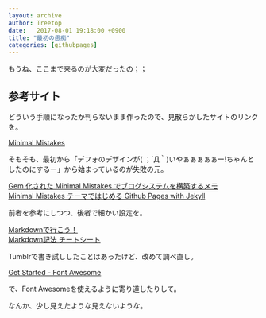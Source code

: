 ```yaml
---
layout: archive
author: Treetop
date:   2017-08-01 19:18:00 +0900
title: "最初の愚痴"
categories: [githubpages]
---
```

もうね、ここまで来るのが大変だったの；；

## 参考サイト
どういう手順になったか判らないまま作ったので、見散らかしたサイトのリンクを。

[Minimal Mistakes](https://mmistakes.github.io/minimal-mistakes/)  

そもそも、最初から「デフォのデザインが( ；´Д｀)いやぁぁぁぁぁー!ちゃんとしたのにするー」から始まっているのが失敗の元。

[Gem 化された Minimal Mistakes でブログシステムを構築するメモ](http://k11i.biz/blog/2017/01/02/gemified-minimal-mistakes/)  
[Minimal Mistakes テーマではじめる Github Pages with Jekyll](http://k11i.biz/blog/2016/08/11/starting-jekyll-with-Minimal-Mistakes/)

前者を参考にしつつ、後者で細かい設定を。  

[Markdownで行こう！](https://gist.github.com/wate/7072365)  
[Markdown記法 チートシート](https://gist.github.com/mignonstyle/083c9e1651d7734f84c99b8cf49d57fa)

Tumblrで書き試ししたことはあったけど、改めて調べ直し。

[Get Started - Font Awesome](http://fontawesome.io/get-started/)

で、Font Awesomeを使えるように寄り道したりして。

なんか、少し見えたような見えないような。
